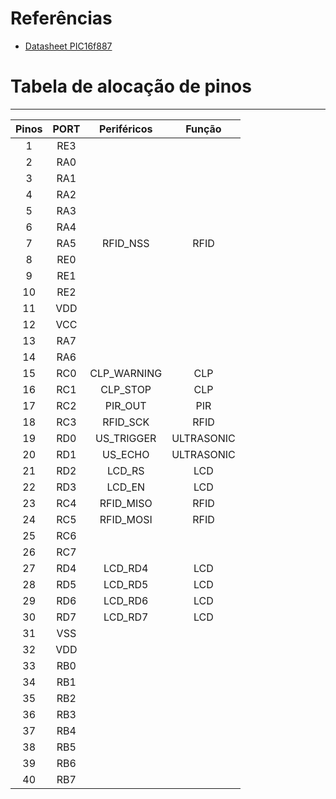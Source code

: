 ﻿# Referências

* [Datasheet PIC16f887](http://ww1.microchip.com/downloads/en/devicedoc/41291d.pdf
)

# Tabela de alocação de pinos

***

| **Pinos** | **PORT** | **Periféricos** | **Função** |
|:-----------:|:----------:|:-----------------:|:------------:|
|1        |RE3     |                 |            |
|2        |RA0     |                 |            |
|3        |RA1     |                 |            |
|4        |RA2     |                 |            |
|5        |RA3     |                 |            |
|6        |RA4     |                 |            |
|7        |RA5     |RFID_NSS         |RFID        |
|8        |RE0     |                 |            |
|9        |RE1     |                 |            |
|10       |RE2     |                 |            |
|11       |VDD     |                 |            |
|12       |VCC     |                 |            |
|13       |RA7     |                 |            |
|14       |RA6     |                 |            |
|15       |RC0     |CLP_WARNING      |CLP         |
|16       |RC1     |CLP_STOP         |CLP         |
|17       |RC2     |PIR_OUT          |PIR         |
|18       |RC3     |RFID_SCK         |RFID      |
|19       |RD0     |US_TRIGGER       |ULTRASONIC|
|20       |RD1     |US_ECHO          |ULTRASONIC|
|21       |RD2     |LCD_RS           |LCD       |
|22       |RD3     |LCD_EN           |LCD       |
|23       |RC4     |RFID_MISO        |RFID      |
|24       |RC5     |RFID_MOSI        |RFID      |
|25       |RC6     |                 |      |
|26       |RC7     |                 |            |
|27       |RD4     |LCD_RD4          |LCD       |
|28       |RD5     |LCD_RD5          |LCD       |
|29       |RD6     |LCD_RD6          |LCD       |
|30       |RD7     |LCD_RD7          |LCD       |
|31       |VSS     |                 |            |
|32       |VDD     |                 |            |
|33       |RB0     |                 |            |
|34       |RB1     |                 |            |
|35       |RB2     |                 |            |
|36       |RB3     |                 |            |
|37       |RB4     |                 |            |
|38       |RB5     |                 |            |
|39       |RB6     |                 |            |
|40       |RB7     |                 |            |
